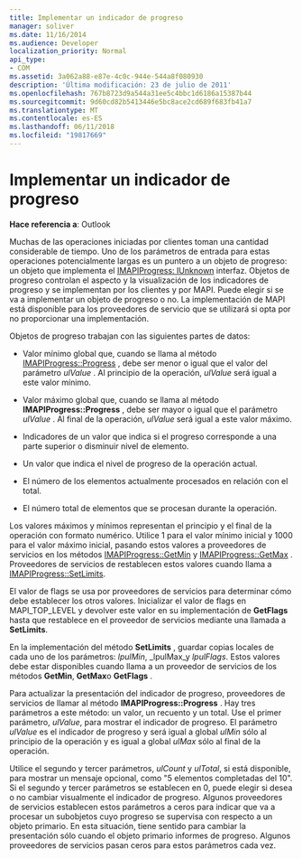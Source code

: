 ```yaml
---
title: Implementar un indicador de progreso
manager: soliver
ms.date: 11/16/2014
ms.audience: Developer
localization_priority: Normal
api_type:
- COM
ms.assetid: 3a062a88-e87e-4c0c-944e-544a8f080930
description: 'Última modificación: 23 de julio de 2011'
ms.openlocfilehash: 767b8723d9a544a31ee5c4bbc1d6186a15387b44
ms.sourcegitcommit: 9d60cd82b5413446e5bc8ace2cd689f683fb41a7
ms.translationtype: MT
ms.contentlocale: es-ES
ms.lasthandoff: 06/11/2018
ms.locfileid: "19817669"
---
```

# <a name="implementing-a-progress-indicator"></a>Implementar un indicador de progreso

  
  
**Hace referencia a**: Outlook 
  
Muchas de las operaciones iniciadas por clientes toman una cantidad considerable de tiempo. Uno de los parámetros de entrada para estas operaciones potencialmente largas es un puntero a un objeto de progreso: un objeto que implementa el [IMAPIProgress: IUnknown](imapiprogressiunknown.md) interfaz. Objetos de progreso controlan el aspecto y la visualización de los indicadores de progreso y se implementan por los clientes y por MAPI. Puede elegir si se va a implementar un objeto de progreso o no. La implementación de MAPI está disponible para los proveedores de servicio que se utilizará si opta por no proporcionar una implementación. 
  
Objetos de progreso trabajan con las siguientes partes de datos:
  
- Valor mínimo global que, cuando se llama al método [IMAPIProgress::Progress](imapiprogress-progress.md) , debe ser menor o igual que el valor del parámetro _ulValue_ . Al principio de la operación, _ulValue_ será igual a este valor mínimo. 
    
- Valor máximo global que, cuando se llama al método **IMAPIProgress::Progress** , debe ser mayor o igual que el parámetro _ulValue_ . Al final de la operación, _ulValue_ será igual a este valor máximo. 
    
- Indicadores de un valor que indica si el progreso corresponde a una parte superior o disminuir nivel de elemento.
    
- Un valor que indica el nivel de progreso de la operación actual.
    
- El número de los elementos actualmente procesados en relación con el total.
    
- El número total de elementos que se procesan durante la operación.
    
Los valores máximos y mínimos representan el principio y el final de la operación con formato numérico. Utilice 1 para el valor mínimo inicial y 1000 para el valor máximo inicial, pasando estos valores a proveedores de servicios en los métodos [IMAPIProgress::GetMin](imapiprogress-getmin.md) y [IMAPIProgress::GetMax](imapiprogress-getmax.md) . Proveedores de servicios de restablecen estos valores cuando llama a [IMAPIProgress::SetLimits](imapiprogress-setlimits.md). 
  
El valor de flags se usa por proveedores de servicios para determinar cómo debe establecer los otros valores. Inicializar el valor de flags en MAPI_TOP_LEVEL y devolver este valor en su implementación de **GetFlags** hasta que restablece en el proveedor de servicios mediante una llamada a **SetLimits**. 
  
En la implementación del método **SetLimits** , guardar copias locales de cada uno de los parámetros: _lpulMin_, _lpulMax_y _lpulFlags_. Estos valores debe estar disponibles cuando llama a un proveedor de servicios de los métodos **GetMin**, **GetMax**o **GetFlags** . 
  
Para actualizar la presentación del indicador de progreso, proveedores de servicios de llamar al método **IMAPIProgress::Progress** . Hay tres parámetros a este método: un valor, un recuento y un total. Use el primer parámetro, _ulValue_, para mostrar el indicador de progreso. El parámetro _ulValue_ es el indicador de progreso y será igual a global _ulMin_ sólo al principio de la operación y es igual a global _ulMax_ sólo al final de la operación. 
  
Utilice el segundo y tercer parámetros, _ulCount_ y _ulTotal_, si está disponible, para mostrar un mensaje opcional, como "5 elementos completadas del 10". Si el segundo y tercer parámetros se establecen en 0, puede elegir si desea o no cambiar visualmente el indicador de progreso. Algunos proveedores de servicios establecen estos parámetros a ceros para indicar que va a procesar un subobjetos cuyo progreso se supervisa con respecto a un objeto primario. En esta situación, tiene sentido para cambiar la presentación sólo cuando el objeto primario informes de progreso. Algunos proveedores de servicios pasan ceros para estos parámetros cada vez. 
  

